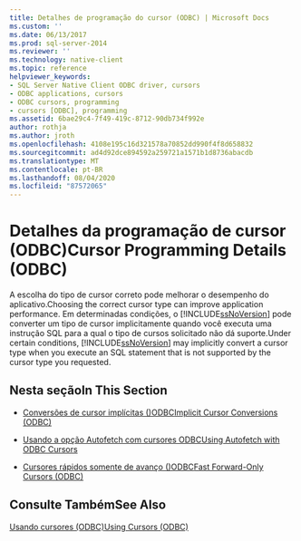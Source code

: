 ```yaml
---
title: Detalhes de programação do cursor (ODBC) | Microsoft Docs
ms.custom: ''
ms.date: 06/13/2017
ms.prod: sql-server-2014
ms.reviewer: ''
ms.technology: native-client
ms.topic: reference
helpviewer_keywords:
- SQL Server Native Client ODBC driver, cursors
- ODBC applications, cursors
- ODBC cursors, programming
- cursors [ODBC], programming
ms.assetid: 6bae29c4-7f49-419c-8712-90db734f992e
author: rothja
ms.author: jroth
ms.openlocfilehash: 4108e195c16d321578a70852dd990f4f8d658832
ms.sourcegitcommit: ad4d92dce894592a259721a1571b1d8736abacdb
ms.translationtype: MT
ms.contentlocale: pt-BR
ms.lasthandoff: 08/04/2020
ms.locfileid: "87572065"
---
```

# <a name="cursor-programming-details-odbc"></a><span data-ttu-id="94149-102">Detalhes da programação de cursor (ODBC)</span><span class="sxs-lookup"><span data-stu-id="94149-102">Cursor Programming Details (ODBC)</span></span>
  <span data-ttu-id="94149-103">A escolha do tipo de cursor correto pode melhorar o desempenho do aplicativo.</span><span class="sxs-lookup"><span data-stu-id="94149-103">Choosing the correct cursor type can improve application performance.</span></span> <span data-ttu-id="94149-104">Em determinadas condições, o [!INCLUDE[ssNoVersion](../../../includes/ssnoversion-md.md)] pode converter um tipo de cursor implicitamente quando você executa uma instrução SQL para a qual o tipo de cursos solicitado não dá suporte.</span><span class="sxs-lookup"><span data-stu-id="94149-104">Under certain conditions, [!INCLUDE[ssNoVersion](../../../includes/ssnoversion-md.md)] may implicitly convert a cursor type when you execute an SQL statement that is not supported by the cursor type you requested.</span></span>  
  
## <a name="in-this-section"></a><span data-ttu-id="94149-105">Nesta seção</span><span class="sxs-lookup"><span data-stu-id="94149-105">In This Section</span></span>  
  
-   [<span data-ttu-id="94149-106">Conversões de cursor implícitas &#40;&#41;ODBC</span><span class="sxs-lookup"><span data-stu-id="94149-106">Implicit Cursor Conversions &#40;ODBC&#41;</span></span>](implicit-cursor-conversions-odbc.md)  
  
-   [<span data-ttu-id="94149-107">Usando a opção Autofetch com cursores ODBC</span><span class="sxs-lookup"><span data-stu-id="94149-107">Using Autofetch with ODBC Cursors</span></span>](using-autofetch-with-odbc-cursors.md)  
  
-   [<span data-ttu-id="94149-108">Cursores rápidos somente de avanço &#40;&#41;ODBC</span><span class="sxs-lookup"><span data-stu-id="94149-108">Fast Forward-Only Cursors &#40;ODBC&#41;</span></span>](fast-forward-only-cursors-odbc.md)  
  
## <a name="see-also"></a><span data-ttu-id="94149-109">Consulte Também</span><span class="sxs-lookup"><span data-stu-id="94149-109">See Also</span></span>  
 [<span data-ttu-id="94149-110">Usando cursores &#40;ODBC&#41;</span><span class="sxs-lookup"><span data-stu-id="94149-110">Using Cursors &#40;ODBC&#41;</span></span>](../using-cursors-odbc.md)  
  
  
